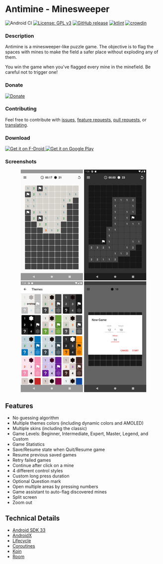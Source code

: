 # Antimine - Minesweeper
![Android CI](https://github.com/lucasnlm/antimine-android/workflows/Android%20CI/badge.svg) [![License: GPL v3](https://img.shields.io/badge/License-GPLv3-blue.svg)](https://www.gnu.org/licenses/gpl-3.0) [![GitHub release](https://img.shields.io/github/release/lucasnlm/antimine-android.svg?maxAge=60)](https://github.com/lucasnlm/antimine-android/releases) [![ktlint](https://img.shields.io/badge/code%20style-%E2%9D%A4-FF4081.svg)](https://ktlint.github.io/) [![crowdin](https://badges.crowdin.net/antimine-android/localized.svg)](https://crowdin.com/project/antimine-android)

### Description

Antimine is a minesweeper-like puzzle game. The objective is to flag the spaces with mines to make the field a safer place without exploding any of them.

You win the game when you've flagged every mine in the minefield. Be careful not to trigger one!

### Donate

[![Donate](https://img.shields.io/badge/Donate-PayPal-green.svg)](https://www.paypal.com/donate?hosted_button_id=49XX9XDNUV4SW)

### Contributing

Feel free to contribute with [issues](https://github.com/lucasnlm/antimine-android/issues), [feature requests](https://github.com/lucasnlm/antimine-android/issues), [pull requests](https://github.com/lucasnlm/antimine-android/pulls), or [translating](https://crowdin.com/project/antimine-android).

### Download

<a href="https://f-droid.org/packages/dev.lucanlm.antimine/">
    <img src="https://raw.githubusercontent.com/lucasnlm/antimine-android/master/.github/fdroid.png" alt="Get it on F-Droid" height="80"/>
</a>
<a href="https://play.google.com/store/apps/details?id=com.logical.minato">
    <img src="https://raw.githubusercontent.com/lucasnlm/antimine-android/master/.github/google_play.png" alt="Get it on Google Play" height="80"/>
</a>

### Screenshots

<p align="center">
    <img src="https://github.com/lucasnlm/antimine-android/blob/main/fastlane/metadata/android/en-US/images/phoneScreenshots/1.png" width="200px"/>
    <img src="https://github.com/lucasnlm/antimine-android/blob/main/fastlane/metadata/android/en-US/images/phoneScreenshots/3.png" width="200px"/>
    <img src="https://github.com/lucasnlm/antimine-android/blob/main/fastlane/metadata/android/en-US/images/phoneScreenshots/5.png" width="200px"/>
    <img src="https://github.com/lucasnlm/antimine-android/blob/main/fastlane/metadata/android/en-US/images/phoneScreenshots/4.png" width="200px"/>
</p>

## Features

- No guessing algorithm
- Multiple themes colors (including dynamic colors and AMOLED)
- Multiple skins (including the classic)
- Game Levels: Beginner, Intermediate, Expert, Master, Legend, and Custom
- Game Statistics
- Save/Resume state when Quit/Resume game
- Resume previous saved games
- Retry failed games
- Continue after click on a mine
- 4 different control styles
- Custom long press duration
- Optional Question mark
- Open multiple areas by pressing numbers
- Game assistant to auto-flag discovered mines
- Split screen
- Zoom out

## Technical Details

- [Android SDK 33](https://developer.android.com/about/versions/13)
- [AndroidX](https://developer.android.com/jetpack/androidx)
- [Lifecycle](https://developer.android.com/topic/libraries/architecture/lifecycle)
- [Coroutines](https://kotlinlang.org/docs/reference/coroutines-overview.html)
- [Koin](https://github.com/InsertKoinIO/koin)
- [Room](https://developer.android.com/training/data-storage/room)
